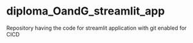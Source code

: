 # diploma_OandG_streamlit_app
Repository having the code for streamlit application with git enabled for CICD
